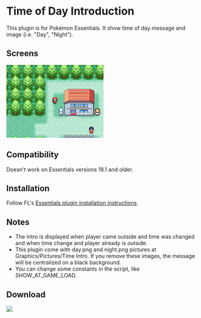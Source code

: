 # Time of Day Introduction
This plugin is for Pokémon Essentials. It show time of day message and image (i.e. "Day", "Night").

## Screens
![](Screens/gif.gif)

## Compatibility
Doesn't work on Essentials versions 18.1 and older.

## Installation
Follow FL's [Essentials plugin installation instructions](https://github.com/FL-/Misc/tree/main/Guides/EssentialsInstallPlugin).

## Notes
- The intro is displayed when player came outside and time was changed and when time change and player already is outside.
- This plugin come with day.png and night.png pictures at Graphics/Pictures/Time Intro. If you remove these images, the message will be centralized on a black background.
- You can change some constants in the script, like SHOW_AT_GAME_LOAD.

## Download
[![](https://custom-icon-badges.demolab.com/badge/-Download-red?style=for-the-badge&logo=download&logoColor=white)](../../archive/refs/heads/main.zip)
